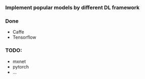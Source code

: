 ### Implement popular models by different DL framework


### Done
* Caffe
* Tensorflow

### TODO:
* mxnet
* pytorch
* ...

